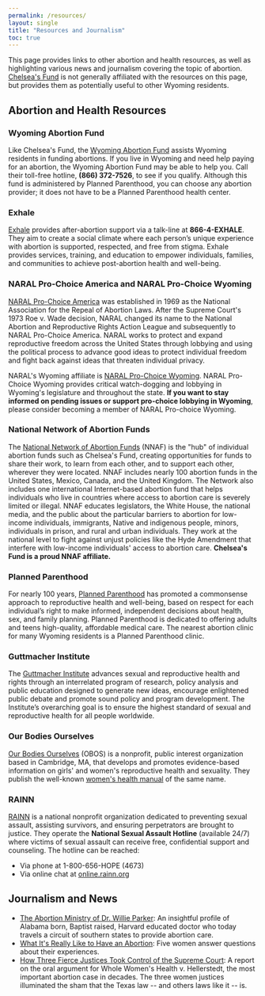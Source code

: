 ```yaml
---
permalink: /resources/
layout: single
title: "Resources and Journalism"
toc: true
---
```


This page provides links to other abortion and health resources, as
well as highlighting various news and journalism covering the topic of
abortion. [Chelsea's Fund](/) is not generally affiliated with the
resources on this page, but provides them as potentially useful to
other Wyoming residents.

## Abortion and Health Resources

### Wyoming Abortion Fund

Like Chelsea's Fund, the [Wyoming Abortion
Fund](https://www.plannedparenthood.org/planned-parenthood-rocky-mountains/patient-resources/wyoming-abortion-fund)
assists Wyoming residents in funding abortions. If you live in Wyoming
and need help paying for an abortion, the Wyoming Abortion Fund may be
able to help you. Call their toll-free hotline, **(866) 372-7526**, to
see if you qualify. Although this fund is administered by Planned
Parenthood, you can choose any abortion provider; it does not have to
be a Planned Parenthood health center.

### Exhale

[Exhale](https://exhaleprovoice.org/) provides after-abortion support
via a talk-line at **866-4-EXHALE**. They aim to create a social
climate where each person’s unique experience with abortion is
supported, respected, and free from stigma. Exhale provides services,
training, and education to empower individuals, families, and
communities to achieve post-abortion health and well-being.

### NARAL Pro-Choice America and NARAL Pro-Choice Wyoming

[NARAL Pro-Choice America](https://www.prochoiceamerica.org/) was
established in 1969 as the National Association for the Repeal of
Abortion Laws. After the Supreme Court's 1973 Roe v. Wade decision,
NARAL changed its name to the National Abortion and Reproductive
Rights Action League and subsequently to NARAL Pro-Choice
America. NARAL works to protect and expand reproductive freedom across
the United States through lobbying and using the political process to
advance good ideas to protect individual freedom and fight back
against ideas that threaten individual privacy.

NARAL's Wyoming affiliate is [NARAL Pro-Choice
Wyoming](https://www.prochoicewyoming.org/). NARAL Pro-Choice Wyoming
provides critical watch-dogging and lobbying in Wyoming's legislature
and throughout the state. **If you want to stay informed on pending
issues or support pro-choice lobbying in Wyoming**, please consider
becoming a member of NARAL Pro-choice Wyoming.

### National Network of Abortion Funds

The [National Network of Abortion Funds](https://abortionfunds.org/)
(NNAF) is the "hub" of individual abortion funds such as Chelsea's
Fund, creating opportunities for funds to share their work, to learn
from each other, and to support each other, wherever they were
located. NNAF includes nearly 100 abortion funds in the United States,
Mexico, Canada, and the United Kingdom. The Network also includes one
international Internet-based abortion fund that helps individuals who
live in countries where access to abortion care is severely limited or
illegal. NNAF educates legislators, the White House, the national
media, and the public about the particular barriers to abortion for
low-income individuals, immigrants, Native and indigenous people,
minors, individuals in prison, and rural and urban individuals.  They
work at the national level to fight against unjust policies like the
Hyde Amendment that interfere with low-income individuals' access to
abortion care. **Chelsea's Fund is a proud NNAF affiliate.**

### Planned Parenthood

For nearly 100 years, [Planned
Parenthood](https://www.plannedparenthood.org/) has promoted a
commonsense approach to reproductive health and well-being, based on
respect for each individual’s right to make informed, independent
decisions about health, sex, and family planning. Planned Parenthood
is dedicated to offering adults and teens high-quality, affordable
medical care. The nearest abortion clinic for many Wyoming residents
is a Planned Parenthood clinic.

### Guttmacher Institute

The [Guttmacher Institute](https://www.guttmacher.org/) advances
sexual and reproductive health and rights through an interrelated
program of research, policy analysis and public education designed to
generate new ideas, encourage enlightened public debate and promote
sound policy and program development. The Institute’s overarching goal
is to ensure the highest standard of sexual and reproductive health
for all people worldwide.

### Our Bodies Ourselves

[Our Bodies Ourselves](https://www.ourbodiesourselves.org/) (OBOS) is
a nonprofit, public interest organization based in Cambridge, MA, that
develops and promotes evidence-based information on girls' and women's
reproductive health and sexuality. They publish the well-known
[women's health
manual](https://www.ourbodiesourselves.org/publications/our-bodies-ourselves-2011/)
of the same name.

### RAINN

[RAINN](https://www.rainn.org/) is a national nonprofit organization
dedicated to preventing sexual assault, assisting survivors, and
ensuring perpetrators are brought to justice. They operate the
**National Sexual Assault Hotline** (available 24/7) where victims of
sexual assault can receive free, confidential support and
counseling. The hotline can be reached:

* Via phone at 1-800-656-HOPE (4673)
* Via online chat at [online.rainn.org](https://online.rainn.org)

## Journalism and News

* [The Abortion Ministry of Dr. Willie
  Parker](http://www.esquire.com/news-politics/a23771/abortion-ministry-of-dr-willie-parker-0914/):
  An insightful profile of Alabama born, Baptist raised, Harvard
  educated doctor who today travels a circuit of southern states to
  provide abortion care.
* [What It's Really Like to Have an
  Abortion](http://www.cosmopolitan.com/sex-love/news/a31727/what-its-really-like-to-have-an-abortion/):
  Five women answer questions about their experiences.
* [How Three Fierce Justices Took Control of the Supreme
  Court](http://www.slate.com/articles/news_and_politics/supreme_court_dispatches/2016/03/in_oral_arguments_for_the_texas_abortion_case_the_three_female_justices.html):
  A report on the oral argument for Whole Women's Health
  v. Hellerstedt, the most important abortion case in decades. The
  three women justices illuminated the sham that the Texas law -- and
  others laws like it -- is.
